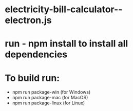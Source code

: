 # electricity-bill-calculator--electron.js

# run - npm install to install all dependencies

# To build run:

<ul>
  <li>npm run package-win (for Windows)</li>
  <li>npm run package-mac (for MacOS)</li>
  <li>npm run package-linux (for Linux)</li>
</ul>
   
